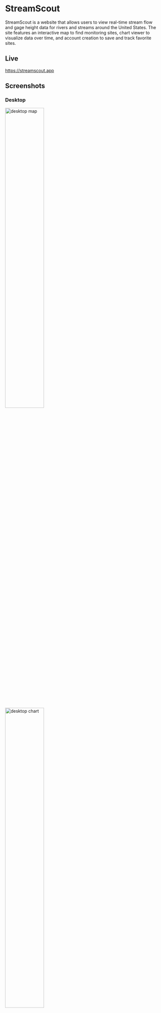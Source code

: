 # StreamScout

StreamScout is a website that allows users to view real-time stream flow and gage height data for rivers and streams around the United States. The site features an interactive map to find monitoring sites, chart viewer to visualize data over time, and account creation to save and track favorite sites.

## Live

https://streamscout.app

## Screenshots

### Desktop

<img src="https://i.imgur.com/PajbbNR.png" width="50%" height="50%" alt="desktop map"/>
<img src="https://i.imgur.com/h1sBr3N.png" width="50%" height="50%" alt="desktop chart"/>
<img src="https://i.imgur.com/K4rOKuG.png" width="50%" height="50%" alt="desktop favs"/>
<br><br>

### Mobile

<img src="https://i.imgur.com/U9JycqR.png" width="20%" height="20%" alt="mobile map"/>
<img src="https://i.imgur.com/sFrIlDb.png" width="20%" height="20%" alt="mobile chart"/>
<img src="https://i.imgur.com/WDPgnjw.png" width="20%" height="20%" alt="mobile favs"/>
<br><br>

## Data Sources

### Stream

Stream data is taken from the [USGS National Water Information System](https://waterdata.usgs.gov/nwis). The data shown on the site is for informational purposes only and is subject to the [provisional data statement](https://help.waterdata.usgs.gov/policies/provisional-data-statement) provided by the USGS.

### Map

Map data and tiles are provided by [OpenStreetMap](https://www.openstreetmap.org/about). OSM's [Nominatim](https://nominatim.org/) geocoding service powers the map search functionality on the site.
